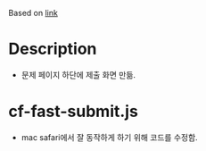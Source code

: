 Based on [link](https://greasyfork.org/ko/scripts/371117-cf-fast-submit)

# Description

- 문제 페이지 하단에 제출 화면 만듦.

# cf-fast-submit.js

- mac safari에서 잘 동작하게 하기 위해 코드를 수정함.
